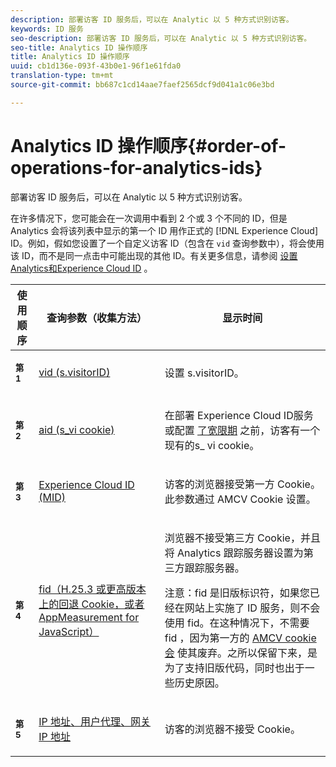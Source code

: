 ```yaml
---
description: 部署访客 ID 服务后，可以在 Analytic 以 5 种方式识别访客。
keywords: ID 服务
seo-description: 部署访客 ID 服务后，可以在 Analytic 以 5 种方式识别访客。
seo-title: Analytics ID 操作顺序
title: Analytics ID 操作顺序
uuid: cb1d136e-093f-43b0e1-96f1e61fda0
translation-type: tm+mt
source-git-commit: bb687c1cd14aae7faef2565dcf9d041a1c06e3bd

---
```



# Analytics ID 操作顺序{#order-of-operations-for-analytics-ids}

部署访客 ID 服务后，可以在 Analytic 以 5 种方式识别访客。

在许多情况下，您可能会在一次调用中看到 2 个或 3 个不同的 ID，但是 Analytics 会将该列表中显示的第一个 ID 用作正式的 [!DNL Experience Cloud] ID。例如，假如您设置了一个自定义访客 ID（包含在 `vid` 查询参数中），将会使用该 ID，而不是同一点击中可能出现的其他 ID。有关更多信息，请参阅 [设置Analytics和Experience Cloud ID](../../mcvid-reference/mcvid-analytics-reference/mcvid-analytics-ids.md#concept-f381dd18ee184c6c8e48286937a161d6) 。

<table id="table_D267D36451F643D1BB68AF6FEAA6AD1A"> 
 <thead> 
  <tr> 
   <th colname="col1" class="entry"> 使用顺序 </th> 
   <th colname="col2" class="entry"> 查询参数（收集方法） </th> 
   <th colname="col3" class="entry"> 显示时间 </th> 
  </tr> 
 </thead>
 <tbody> 
  <tr> 
   <td colname="col1"> <p> <b><sup>第 1</sup></b> </p> </td> 
   <td colname="col2"> <p> <a href="https://marketing.adobe.com/resources/help/en_US/sc/implement/?f=visid_custom" format="http" scope="external"> vid (s.visitorID)</a> </p> </td> 
   <td colname="col3"> <p>设置 <span class="codeph">s.visitorID</span>。 </p> </td> 
  </tr> 
  <tr> 
   <td colname="col1"> <p> <b><sup>第 2</sup></b> </p> </td> 
   <td colname="col2"> <p> <a href="https://marketing.adobe.com/resources/help/en_US/sc/implement/?f=visid_analytics" format="http" scope="external"> aid (s_vi cookie)</a> </p> </td> 
   <td colname="col3"> <p>在部署 <span class="keyword"> Experience Cloud</span> ID服务或配置 <a href="../../mcvid-reference/mcvid-analytics-reference/mcvid-grace-period.md" format="dita" scope="local"> 了宽限期</a> 之前，访客有一个现有的s_ vi cookie。 </p> </td> 
  </tr> 
  <tr> 
   <td colname="col1"> <p> <b><sup>第 3</sup></b> </p> </td> 
   <td colname="col2"> <p> <a href="../../mcvid-introduction/mcvid-cookies.md#section-7ff7d96d6e4141b08a84a75a63d7814c" format="dita" scope="local">Experience Cloud ID (MID)</a> </p> </td> 
   <td colname="col3"> <p>访客的浏览器接受第一方 Cookie。此参数通过 AMCV Cookie 设置。 </p> </td> 
  </tr> 
  <tr> 
   <td colname="col1"> <p> <b><sup>第 4</sup></b> </p> </td> 
   <td colname="col2"> <p> <a href="https://marketing.adobe.com/resources/help/en_US/sc/implement/?f=visid_fallback" format="http" scope="external">fid（H.25.3 或更高版本上的回退 Cookie，或者 AppMeasurement for JavaScript）</a> </p> </td> 
   <td colname="col3"> <p>浏览器不接受第三方 Cookie，并且将 Analytics 跟踪服务器设置为第三方跟踪服务器。 </p> <p> <p>注意：<span class="codeph">fid</span> 是旧版标识符，如果您已经在网站上实施了 ID 服务，则不会使用 fid。在这种情况下，不需要 <span class="codeph"> fid</span> ，因为第一方的 <a href="../../mcvid-introduction/mcvid-cookies.md" format="dita" scope="local"> AMCV cookie会</a> 使其废弃。之所以保留下来，是为了支持旧版代码，同时也出于一些历史原因。 </p> </p> </td> 
  </tr> 
  <tr> 
   <td colname="col1"> <p> <b><sup>第 5</sup></b> </p> </td> 
   <td colname="col2"> <p> <a href="https://marketing.adobe.com/resources/help/en_US/sc/implement/?f=visid_fallback" format="http" scope="external"> IP 地址、用户代理、网关 IP 地址</a> </p> </td> 
   <td colname="col3"> <p>访客的浏览器不接受 Cookie。 </p> </td> 
  </tr> 
 </tbody> 
</table>

